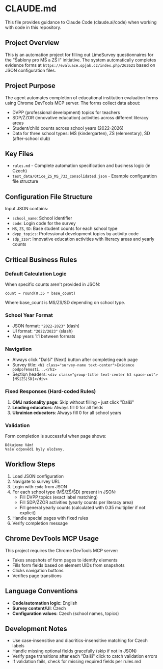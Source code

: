 # CLAUDE.md

This file provides guidance to Claude Code (claude.ai/code) when working with code in this repository.

## Project Overview

This is an automation project for filling out LimeSurvey questionnaires for the "Šablony pro MŠ a ZŠ I" initiative. The system automatically completes evidence forms at `https://evaluace.opjak.cz/index.php/262621` based on JSON configuration files.

## Project Purpose

The agent automates completion of educational institution evaluation forms using Chrome DevTools MCP server. The forms collect data about:
- DVPP (professional development) topics for teachers
- SDP/ŽZOR (innovative education) activities across different literacy areas
- Student/child counts across school years (2022-2026)
- Data for three school types: MŠ (kindergarten), ZŠ (elementary), ŠD (after-school club)

## Key Files

- `rules.md` - Complete automation specification and business logic (in Czech)
- `test_data/Otice_ZS_MS_733_consolidated.json` - Example configuration file structure

## Configuration File Structure

Input JSON contains:
- `school_name`: School identifier
- `code`: Login code for the survey
- `MS`, `ZS`, `SD`: Base student counts for each school type
- `dvpp_topics`: Professional development topics by activity code
- `sdp_zzor`: Innovative education activities with literacy areas and yearly counts

## Critical Business Rules

### Default Calculation Logic
When specific counts aren't provided in JSON:
```
count = round(0.35 * base_count)
```
Where base_count is MS/ZS/SD depending on school type.

### School Year Format
- JSON format: `"2022-2023"` (dash)
- UI format: `"2022/2023"` (slash)
- Map years 1:1 between formats

### Navigation
- Always click "Další" (Next) button after completing each page
- Survey title: `<h1 class="survey-name text-center">Evidence podpořenosti...</h1>`
- Section headers: `<div class="group-title text-center h3 space-col">[MŠ|ZŠ|ŠD]</div>`

### Fixed Responses (Hard-coded Rules)
1. **OMJ nationality page**: Skip without filling - just click "Další"
2. **Leading educators**: Always fill 0 for all fields
3. **Ukrainian educators**: Always fill 0 for all school years

### Validation
Form completion is successful when page shows:
```
Děkujeme Vám!
Vaše odpovědi byly uloženy.
```

## Workflow Steps

1. Load JSON configuration
2. Navigate to survey URL
3. Login with `code` from JSON
4. For each school type (MŠ/ZŠ/ŠD) present in JSON:
   - Fill DVPP topics (exact label matching)
   - Fill SDP/ŽZOR activities (yearly counts per literacy area)
   - Fill general yearly counts (calculated with 0.35 multiplier if not explicit)
5. Handle special pages with fixed rules
6. Verify completion message

## Chrome DevTools MCP Usage

This project requires the Chrome DevTools MCP server:
- Takes snapshots of form pages to identify elements
- Fills form fields based on element UIDs from snapshots
- Clicks navigation buttons
- Verifies page transitions

## Language Conventions

- **Code/automation logic**: English
- **Survey content/UI**: Czech
- **Configuration values**: Czech (school names, topics)

## Development Notes

- Use case-insensitive and diacritics-insensitive matching for Czech labels
- Handle missing optional fields gracefully (skip if not in JSON)
- Verify page transitions after each "Další" click to catch validation errors
- If validation fails, check for missing required fields per rules.md

